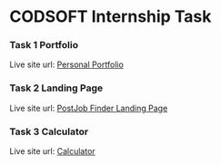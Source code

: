 # CODSOFT Internship Task

<h3>Task 1 Portfolio</h3>
Live site url: <a href="https://ismail142-portfolio.vercel.app/" target='_blank'>Personal Portfolio</a>

<h3>Task 2 Landing Page</h3>
Live site url: <a href="https://ismail142.github.io/PostJob-Finder-Landing-Page/" target='_blank'>PostJob Finder Landing Page</a>

<h3>Task 3 Calculator</h3>
Live site url: <a href="https://calculator-web-app-ismail.vercel.app/" target='_blank'>Calculator</a>

